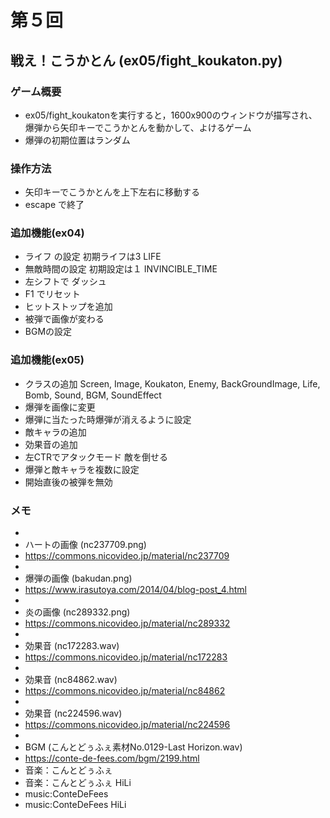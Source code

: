 # 第５回
## 戦え！こうかとん (ex05/fight_koukaton.py)
### ゲーム概要
- ex05/fight_koukatonを実行すると，1600x900のウィンドウが描写され、爆弾から矢印キーでこうかとんを動かして、よけるゲーム
- 爆弾の初期位置はランダム
### 操作方法
- 矢印キーでこうかとんを上下左右に移動する
- escape で終了
### 追加機能(ex04)
- ライフ の設定 初期ライフは3 LIFE
- 無敵時間の設定 初期設定は１ INVINCIBLE_TIME
- 左シフトで ダッシュ
- F1 でリセット
- ヒットストップを追加
- 被弾で画像が変わる
- BGMの設定
### 追加機能(ex05)
- クラスの追加 Screen, Image, Koukaton, Enemy, BackGroundImage, Life, Bomb, Sound, BGM, SoundEffect
- 爆弾を画像に変更
- 爆弾に当たった時爆弾が消えるように設定
- 敵キャラの追加
- 効果音の追加
- 左CTRでアタックモード 敵を倒せる
- 爆弾と敵キャラを複数に設定
- 開始直後の被弾を無効
### メモ
- 
- ハートの画像 (nc237709.png)
- https://commons.nicovideo.jp/material/nc237709
-
- 爆弾の画像 (bakudan.png)
- https://www.irasutoya.com/2014/04/blog-post_4.html
-
- 炎の画像 (nc289332.png)
- https://commons.nicovideo.jp/material/nc289332
-
- 効果音 (nc172283.wav)
- https://commons.nicovideo.jp/material/nc172283
-
- 効果音 (nc84862.wav)
- https://commons.nicovideo.jp/material/nc84862
-
- 効果音 (nc224596.wav)
- https://commons.nicovideo.jp/material/nc224596
-
- BGM (こんとどぅふぇ素材No.0129-Last Horizon.wav)
- https://conte-de-fees.com/bgm/2199.html
- 音楽：こんとどぅふぇ
- 音楽：こんとどぅふぇ HiLi
- music:ConteDeFees
- music:ConteDeFees HiLi